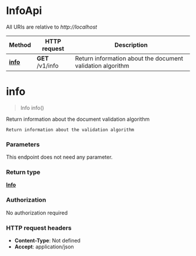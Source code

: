 # InfoApi

All URIs are relative to *http://localhost*

| Method | HTTP request | Description |
|------------- | ------------- | -------------|
| [**info**](InfoApi.md#info) | **GET** /v1/info | Return information about the document validation algorithm |


<a name="info"></a>
# **info**
> Info info()

Return information about the document validation algorithm

    Return information about the validation algorithm

### Parameters
This endpoint does not need any parameter.

### Return type

[**Info**](../Models/Info.md)

### Authorization

No authorization required

### HTTP request headers

- **Content-Type**: Not defined
- **Accept**: application/json

